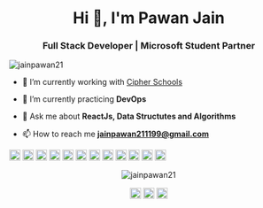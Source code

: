 <h1 align="center">Hi 👋, I'm Pawan Jain</h1>
<h3 align="center">Full Stack Developer | Microsoft Student Partner</h3>

<p align="left"> <img src="https://komarev.com/ghpvc/?username=jainpawan21&color=green&style=flat-square" alt="jainpawan21" /> </p>

- 🔭 I’m currently working with [Cipher Schools](https://cipherschools.com)

- 🌱 I’m currently practicing **DevOps**

- 💬 Ask me about **ReactJs, Data Structutes and Algorithms**

- 📫 How to reach me **jainpawan211199@gmail.com**

<p align="left"><img src="https://devicons.github.io/devicon/devicon.git/icons/bootstrap/bootstrap-plain.svg" alt="bootstrap" width="20" height="20"/> <img src="https://devicons.github.io/devicon/devicon.git/icons/c/c-original.svg" alt="c" width="20" height="20"/> <img src="https://devicons.github.io/devicon/devicon.git/icons/cplusplus/cplusplus-original.svg" alt="cplusplus" width="20" height="20"/> <img src="https://devicons.github.io/devicon/devicon.git/icons/css3/css3-original-wordmark.svg" alt="css3" width="20" height="20"/> <img src="https://devicons.github.io/devicon/devicon.git/icons/electron/electron-original.svg" alt="electron" width="20" height="20"/> <img src="https://devicons.github.io/devicon/devicon.git/icons/html5/html5-original-wordmark.svg" alt="html5" width="20" height="20"/> <img src="https://devicons.github.io/devicon/devicon.git/icons/javascript/javascript-original.svg" alt="javascript" width="20" height="20"/> <img src="https://devicons.github.io/devicon/devicon.git/icons/mongodb/mongodb-original-wordmark.svg" alt="mongodb" width="20" height="20"/> <img src="https://devicons.github.io/devicon/devicon.git/icons/mysql/mysql-original-wordmark.svg" alt="mysql" width="20" height="20"/> <img src="https://devicons.github.io/devicon/devicon.git/icons/nodejs/nodejs-original-wordmark.svg" alt="nodejs" width="20" height="20"/> <img src="https://devicons.github.io/devicon/devicon.git/icons/linux/linux-original.svg" alt="linux" width="20" height="20"/> <img src="https://devicons.github.io/devicon/devicon.git/icons/express/express-original-wordmark.svg" alt="express" width="20" height="20"/></p><p align="center"> <img src="https://github-readme-stats.vercel.app/api?username=jainpawan21&show_icons=true" alt="jainpawan21" /> </p>

<p align="center">
<a href="https://twitter.com/jain_pawan21" target="blank"><img align="center" src="https://cdn.jsdelivr.net/npm/simple-icons@3.0.1/icons/twitter.svg" alt="https://twitter.com/jain_pawan21" height="20" width="20" /></a>
<a href="https://www.linkedin.com/in/jainpawan21/" target="blank"><img align="center" src="https://cdn.jsdelivr.net/npm/simple-icons@3.0.1/icons/linkedin.svg" alt="https://www.linkedin.com/in/jainpawan21/" height="20" width="20" /></a>
<a href="https://instagram.com/jainpawan21" target="blank"><img align="center" src="https://cdn.jsdelivr.net/npm/simple-icons@3.0.1/icons/instagram.svg" alt="https://instagram.com/jainpawan21" height="20" width="20" /></a>
</p>
